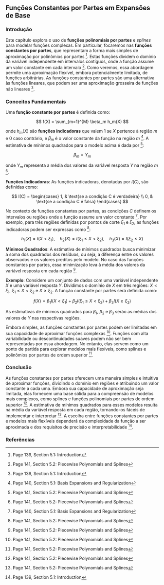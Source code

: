 ## Funções Constantes por Partes em Expansões de Base

### Introdução

Este capítulo explora o uso de **funções polinomiais por partes** e *splines* para modelar funções complexas. Em particular, focaremos nas **funções constantes por partes**, que representam a forma mais simples de aproximação por polinômios por partes [^1]. Estas funções dividem o domínio da variável independente em intervalos contíguos, onde a função assume um valor constante em cada intervalo [^3]. Como veremos, essa abordagem permite uma aproximação flexível, embora potencialmente limitada, de funções arbitrárias. As funções constantes por partes são uma alternativa às funções lineares, que podem ser uma aproximação grosseira de funções não lineares [^1].

### Conceitos Fundamentais

Uma **função constante por partes** é definida como:

$$ f(X) = \sum_{m=1}^{M} \beta_m h_m(X) $$

onde $h_m(X)$ são **funções indicadoras** que valem 1 se $X$ pertence à região *m* e 0 caso contrário, e $\beta_m$ é o valor constante da função na região *m* [^2]. A estimativa de mínimos quadrados para o modelo acima é dada por [^3]:

$$ \beta_m = Y_m $$

onde $Y_m$ representa a média dos valores da variável resposta *Y* na região *m* [^3].

**Funções Indicadoras**: As funções indicadoras, denotadas por $I(C)$, são definidas como:

$$ I(C) = \begin{cases} 1, & \text{se a condição C é verdadeira} \\ 0, & \text{se a condição C é falsa} \end{cases} $$

No contexto de funções constantes por partes, as condições *C* definem os intervalos ou regiões onde a função assume um valor constante [^2]. Por exemplo, para três regiões definidas por pontos de corte $\xi_1$ e $\xi_2$, as funções indicadoras podem ser expressas como [^3]:

$$ h_1(X) = I(X < \xi_1), \quad h_2(X) = I(\xi_1 \leq X < \xi_2), \quad h_3(X) = I(\xi_2 \leq X) $$

**Mínimos Quadrados**: A estimativa de mínimos quadrados busca minimizar a soma dos quadrados dos resíduos, ou seja, a diferença entre os valores observados e os valores preditos pelo modelo. No caso das funções constantes por partes, essa minimização leva à média dos valores da variável resposta em cada região [^3].

**Exemplo**: Considere um conjunto de dados com uma variável independente *X* e uma variável resposta *Y*. Dividimos o domínio de *X* em três regiões: $X < \xi_1$, $\xi_1 \leq X < \xi_2$ e $X \geq \xi_2$. A função constante por partes será definida como:

$$ f(X) = \beta_1 I(X < \xi_1) + \beta_2 I(\xi_1 \leq X < \xi_2) + \beta_3 I(X \geq \xi_2) $$

As estimativas de mínimos quadrados para $\beta_1$, $\beta_2$ e $\beta_3$ serão as médias dos valores de *Y* nas respectivas regiões.

Embora simples, as funções constantes por partes podem ser limitadas em sua capacidade de aproximar funções complexas [^3]. Funções com alta variabilidade ou descontinuidades suaves podem não ser bem representadas por essa abordagem. No entanto, elas servem como um ponto de partida para explorar modelos mais flexíveis, como splines e polinômios por partes de ordem superior [^3].

### Conclusão

As funções constantes por partes oferecem uma maneira simples e intuitiva de aproximar funções, dividindo o domínio em regiões e atribuindo um valor constante a cada uma. Embora sua capacidade de aproximação seja limitada, elas fornecem uma base sólida para a compreensão de modelos mais complexos, como splines e funções polinomiais por partes de ordem superior [^3]. A estimativa de mínimos quadrados para esses modelos resulta na média da variável resposta em cada região, tornando-os fáceis de implementar e interpretar [^3]. A escolha entre funções constantes por partes e modelos mais flexíveis dependerá da complexidade da função a ser aproximada e dos requisitos de precisão e interpretabilidade [^1].

### Referências

[^1]: Page 139, Section 5.1: Introduction
[^2]: Page 140, Section 5.1: Basis Expansions and Regularization
[^3]: Page 141, Section 5.2: Piecewise Polynomials and Splines

<!-- END -->